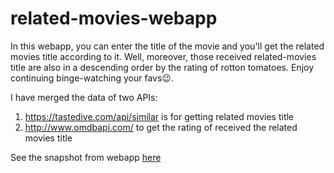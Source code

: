 # related-movies-webapp
In this webapp, you can enter the title of the movie and you'll get the related movies title according to it. Well, moreover, those received related-movies title are also in a descending order by the rating of rotton tomatoes. Enjoy continuing binge-watching your favs😉.

I have merged the data of two APIs:
1. https://tastedive.com/api/similar is for getting related movies title
2. http://www.omdbapi.com/ to get the rating of received the related movies title

See the snapshot from webapp [here](https://github.com/justinpatel/related-movies-webapp/raw/master/snapshot.JPG)
